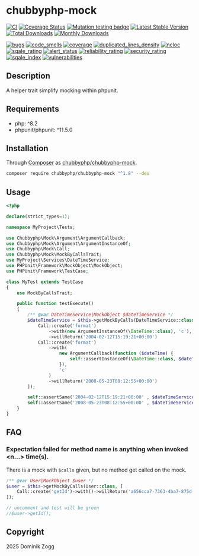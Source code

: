 # chubbyphp-mock

[![CI](https://github.com/chubbyphp/chubbyphp-mock/actions/workflows/ci.yml/badge.svg)](https://github.com/chubbyphp/chubbyphp-mock/actions/workflows/ci.yml)
[![Coverage Status](https://coveralls.io/repos/github/chubbyphp/chubbyphp-mock/badge.svg?branch=master)](https://coveralls.io/github/chubbyphp/chubbyphp-mock?branch=master)
[![Mutation testing badge](https://img.shields.io/endpoint?style=flat&url=https%3A%2F%2Fbadge-api.stryker-mutator.io%2Fgithub.com%2Fchubbyphp%2Fchubbyphp-mock%2Fmaster)](https://dashboard.stryker-mutator.io/reports/github.com/chubbyphp/chubbyphp-mock/master)
[![Latest Stable Version](https://poser.pugx.org/chubbyphp/chubbyphp-mock/v)](https://packagist.org/packages/chubbyphp/chubbyphp-mock)
[![Total Downloads](https://poser.pugx.org/chubbyphp/chubbyphp-mock/downloads)](https://packagist.org/packages/chubbyphp/chubbyphp-mock)
[![Monthly Downloads](https://poser.pugx.org/chubbyphp/chubbyphp-mock/d/monthly)](https://packagist.org/packages/chubbyphp/chubbyphp-mock)

[![bugs](https://sonarcloud.io/api/project_badges/measure?project=chubbyphp_chubbyphp-mock&metric=bugs)](https://sonarcloud.io/dashboard?id=chubbyphp_chubbyphp-mock)
[![code_smells](https://sonarcloud.io/api/project_badges/measure?project=chubbyphp_chubbyphp-mock&metric=code_smells)](https://sonarcloud.io/dashboard?id=chubbyphp_chubbyphp-mock)
[![coverage](https://sonarcloud.io/api/project_badges/measure?project=chubbyphp_chubbyphp-mock&metric=coverage)](https://sonarcloud.io/dashboard?id=chubbyphp_chubbyphp-mock)
[![duplicated_lines_density](https://sonarcloud.io/api/project_badges/measure?project=chubbyphp_chubbyphp-mock&metric=duplicated_lines_density)](https://sonarcloud.io/dashboard?id=chubbyphp_chubbyphp-mock)
[![ncloc](https://sonarcloud.io/api/project_badges/measure?project=chubbyphp_chubbyphp-mock&metric=ncloc)](https://sonarcloud.io/dashboard?id=chubbyphp_chubbyphp-mock)
[![sqale_rating](https://sonarcloud.io/api/project_badges/measure?project=chubbyphp_chubbyphp-mock&metric=sqale_rating)](https://sonarcloud.io/dashboard?id=chubbyphp_chubbyphp-mock)
[![alert_status](https://sonarcloud.io/api/project_badges/measure?project=chubbyphp_chubbyphp-mock&metric=alert_status)](https://sonarcloud.io/dashboard?id=chubbyphp_chubbyphp-mock)
[![reliability_rating](https://sonarcloud.io/api/project_badges/measure?project=chubbyphp_chubbyphp-mock&metric=reliability_rating)](https://sonarcloud.io/dashboard?id=chubbyphp_chubbyphp-mock)
[![security_rating](https://sonarcloud.io/api/project_badges/measure?project=chubbyphp_chubbyphp-mock&metric=security_rating)](https://sonarcloud.io/dashboard?id=chubbyphp_chubbyphp-mock)
[![sqale_index](https://sonarcloud.io/api/project_badges/measure?project=chubbyphp_chubbyphp-mock&metric=sqale_index)](https://sonarcloud.io/dashboard?id=chubbyphp_chubbyphp-mock)
[![vulnerabilities](https://sonarcloud.io/api/project_badges/measure?project=chubbyphp_chubbyphp-mock&metric=vulnerabilities)](https://sonarcloud.io/dashboard?id=chubbyphp_chubbyphp-mock)

## Description

A helper trait simplify mocking within phpunit.

## Requirements

 * php: ^8.2
 * phpunit/phpunit: ^11.5.0

## Installation

Through [Composer](http://getcomposer.org) as [chubbyphp/chubbyphp-mock][1].

```sh
composer require chubbyphp/chubbyphp-mock "^1.8" --dev
```

## Usage

```php
<?php

declare(strict_types=1);

namespace MyProject\Tests;

use Chubbyphp\Mock\Argument\ArgumentCallback;
use Chubbyphp\Mock\Argument\ArgumentInstanceOf;
use Chubbyphp\Mock\Call;
use Chubbyphp\Mock\MockByCallsTrait;
use MyProject\Services\DateTimeService;
use PHPUnit\Framework\MockObject\MockObject;
use PHPUnit\Framework\TestCase;

class MyTest extends TestCase
{
    use MockByCallsTrait;

    public function testExecute()
    {
        /** @var DateTimeService|MockObject $dateTimeService */
        $dateTimeService = $this->getMockByCalls(DateTimeService::class, [
            Call::create('format')
                ->with(new ArgumentInstanceOf(\DateTime::class), 'c'),
                ->willReturn('2004-02-12T15:19:21+00:00')
            Call::create('format')
                ->with(
                    new ArgumentCallback(function ($dateTime) {
                        self::assertInstanceOf(\DateTime::class, $dateTime);
                    }),
                    'c'
                )
                ->willReturn('2008-05-23T08:12:55+00:00')
        ]);

        self::assertSame('2004-02-12T15:19:21+00:00' , $dateTimeService->format(new \DateTime(), 'c'));
        self::assertSame('2008-05-23T08:12:55+00:00' , $dateTimeService->format(new \DateTime(), 'c'));
    }
}
```

## FAQ

### Expectation failed for method name is anything when invoked <n...> time(s).

There is a mock with `$calls` given, but no method get called on the mock.

```php
/** @var User|MockObject $user */
$user = $this->getMockByCalls(User::class, [
    Call::create('getId')->with()->willReturn('a656cca7-7363-4ba7-875d-74bb0fd4f543'),
]);

// uncomment and test will be green
//$user->getId();
```

## Copyright

2025 Dominik Zogg


[1]: https://packagist.org/packages/chubbyphp/chubbyphp-mock
